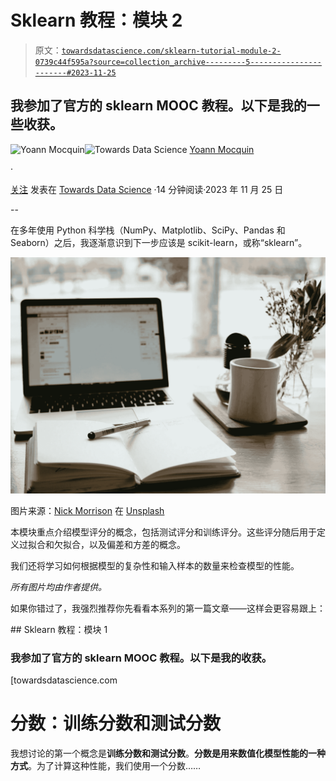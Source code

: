 # Sklearn 教程：模块 2

> 原文：[`towardsdatascience.com/sklearn-tutorial-module-2-0739c44f595a?source=collection_archive---------5-----------------------#2023-11-25`](https://towardsdatascience.com/sklearn-tutorial-module-2-0739c44f595a?source=collection_archive---------5-----------------------#2023-11-25)

## 我参加了官方的 sklearn MOOC 教程。以下是我的一些收获。

[](https://mocquin.medium.com/?source=post_page-----0739c44f595a--------------------------------)![Yoann Mocquin](https://mocquin.medium.com/?source=post_page-----0739c44f595a--------------------------------)[](https://towardsdatascience.com/?source=post_page-----0739c44f595a--------------------------------)![Towards Data Science](https://towardsdatascience.com/?source=post_page-----0739c44f595a--------------------------------) [Yoann Mocquin](https://mocquin.medium.com/?source=post_page-----0739c44f595a--------------------------------)

·

[关注](https://medium.com/m/signin?actionUrl=https%3A%2F%2Fmedium.com%2F_%2Fsubscribe%2Fuser%2F173731d06320&operation=register&redirect=https%3A%2F%2Ftowardsdatascience.com%2Fsklearn-tutorial-module-2-0739c44f595a&user=Yoann+Mocquin&userId=173731d06320&source=post_page-173731d06320----0739c44f595a---------------------post_header-----------) 发表在 [Towards Data Science](https://towardsdatascience.com/?source=post_page-----0739c44f595a--------------------------------) ·14 分钟阅读·2023 年 11 月 25 日[](https://medium.com/m/signin?actionUrl=https%3A%2F%2Fmedium.com%2F_%2Fvote%2Ftowards-data-science%2F0739c44f595a&operation=register&redirect=https%3A%2F%2Ftowardsdatascience.com%2Fsklearn-tutorial-module-2-0739c44f595a&user=Yoann+Mocquin&userId=173731d06320&source=-----0739c44f595a---------------------clap_footer-----------)

--

[](https://medium.com/m/signin?actionUrl=https%3A%2F%2Fmedium.com%2F_%2Fbookmark%2Fp%2F0739c44f595a&operation=register&redirect=https%3A%2F%2Ftowardsdatascience.com%2Fsklearn-tutorial-module-2-0739c44f595a&source=-----0739c44f595a---------------------bookmark_footer-----------)

在多年使用 Python 科学栈（NumPy、Matplotlib、SciPy、Pandas 和 Seaborn）之后，我逐渐意识到下一步应该是 scikit-learn，或称“sklearn”。

![](img/12ce198b8d409170b76046f45bd4f12c.png)

图片来源：[Nick Morrison](https://unsplash.com/@nickmorrison?utm_source=medium&utm_medium=referral) 在 [Unsplash](https://unsplash.com/?utm_source=medium&utm_medium=referral)

本模块重点介绍模型评分的概念，包括测试评分和训练评分。这些评分随后用于定义过拟合和欠拟合，以及偏差和方差的概念。

我们还将学习如何根据模型的复杂性和输入样本的数量来检查模型的性能。

*所有图片均由作者提供。*

如果你错过了，我强烈推荐你先看看本系列的第一篇文章——这样会更容易跟上：

[](/sklearn-tutorial-module-1-f31b3964a3b4?source=post_page-----0739c44f595a--------------------------------) ## Sklearn 教程：模块 1

### 我参加了官方的 sklearn MOOC 教程。以下是我的收获。

[towardsdatascience.com

# **分数：训练分数和测试分数**

我想讨论的第一个概念是**训练分数和测试分数**。**分数是用来数值化模型性能的一种方式**。为了计算这种性能，我们使用一个分数……
